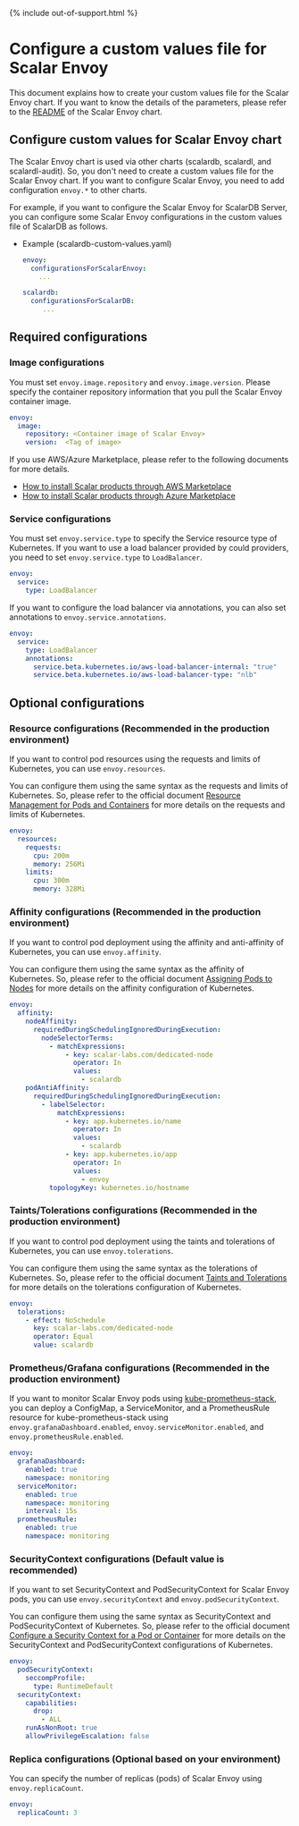 {% include out-of-support.html %}

# Configure a custom values file for Scalar Envoy

This document explains how to create your custom values file for the Scalar Envoy chart. If you want to know the details of the parameters, please refer to the [README](https://github.com/scalar-labs/helm-charts/blob/main/charts/envoy/README.md) of the Scalar Envoy chart.

## Configure custom values for Scalar Envoy chart

The Scalar Envoy chart is used via other charts (scalardb, scalardl, and scalardl-audit). So, you don't need to create a custom values file for the Scalar Envoy chart. If you want to configure Scalar Envoy, you need to add configuration `envoy.*` to other charts.

For example, if you want to configure the Scalar Envoy for ScalarDB Server, you can configure some Scalar Envoy configurations in the custom values file of ScalarDB as follows.

* Example (scalardb-custom-values.yaml)
  ```yaml
  envoy:
    configurationsForScalarEnvoy: 
      ...
  
  scalardb:
    configurationsForScalarDB: 
       ...
  ```

## Required configurations

### Image configurations

You must set `envoy.image.repository` and `envoy.image.version`. Please specify the container repository information that you pull the Scalar Envoy container image.

```yaml
envoy:
  image:
    repository: <Container image of Scalar Envoy>
    version:  <Tag of image>
```

If you use AWS/Azure Marketplace, please refer to the following documents for more details.

* [How to install Scalar products through AWS Marketplace](https://github.com/scalar-labs/scalar-kubernetes/blob/master/docs/AwsMarketplaceGuide.md)
* [How to install Scalar products through Azure Marketplace](https://github.com/scalar-labs/scalar-kubernetes/blob/master/docs/AzureMarketplaceGuide.md)

### Service configurations

You must set `envoy.service.type` to specify the Service resource type of Kubernetes. If you want to use a load balancer provided by could providers, you need to set `envoy.service.type` to `LoadBalancer`.

```yaml
envoy:
  service:
    type: LoadBalancer
```

If you want to configure the load balancer via annotations, you can also set annotations to `envoy.service.annotations`.

```yaml
envoy:
  service:
    type: LoadBalancer
    annotations:
      service.beta.kubernetes.io/aws-load-balancer-internal: "true"
      service.beta.kubernetes.io/aws-load-balancer-type: "nlb"
```

## Optional configurations

### Resource configurations (Recommended in the production environment)

If you want to control pod resources using the requests and limits of Kubernetes, you can use `envoy.resources`.

You can configure them using the same syntax as the requests and limits of Kubernetes. So, please refer to the official document [Resource Management for Pods and Containers](https://kubernetes.io/docs/concepts/configuration/manage-resources-containers/) for more details on the requests and limits of Kubernetes.

```yaml
envoy:
  resources:
    requests:
      cpu: 200m
      memory: 256Mi
    limits:
      cpu: 300m
      memory: 328Mi
```

### Affinity configurations (Recommended in the production environment)

If you want to control pod deployment using the affinity and anti-affinity of Kubernetes, you can use `envoy.affinity`.

You can configure them using the same syntax as the affinity of Kubernetes. So, please refer to the official document [Assigning Pods to Nodes](https://kubernetes.io/docs/concepts/scheduling-eviction/assign-pod-node/) for more details on the affinity configuration of Kubernetes.

```yaml
envoy:
  affinity:
    nodeAffinity:
      requiredDuringSchedulingIgnoredDuringExecution:
        nodeSelectorTerms:
          - matchExpressions:
              - key: scalar-labs.com/dedicated-node
                operator: In
                values:
                  - scalardb
    podAntiAffinity:
      requiredDuringSchedulingIgnoredDuringExecution:
        - labelSelector:
            matchExpressions:
              - key: app.kubernetes.io/name
                operator: In
                values:
                  - scalardb
              - key: app.kubernetes.io/app
                operator: In
                values:
                  - envoy
          topologyKey: kubernetes.io/hostname
```

### Taints/Tolerations configurations (Recommended in the production environment)

If you want to control pod deployment using the taints and tolerations of Kubernetes, you can use `envoy.tolerations`.

You can configure them using the same syntax as the tolerations of Kubernetes. So, please refer to the official document [Taints and Tolerations](https://kubernetes.io/docs/concepts/scheduling-eviction/taint-and-toleration/) for more details on the tolerations configuration of Kubernetes.

```yaml
envoy:
  tolerations:
    - effect: NoSchedule
      key: scalar-labs.com/dedicated-node
      operator: Equal
      value: scalardb
```

### Prometheus/Grafana configurations (Recommended in the production environment)

If you want to monitor Scalar Envoy pods using [kube-prometheus-stack](https://github.com/prometheus-community/helm-charts/tree/main/charts/kube-prometheus-stack), you can deploy a ConfigMap, a ServiceMonitor, and a PrometheusRule resource for kube-prometheus-stack using `envoy.grafanaDashboard.enabled`, `envoy.serviceMonitor.enabled`, and `envoy.prometheusRule.enabled`.

```yaml
envoy:
  grafanaDashboard:
    enabled: true
    namespace: monitoring
  serviceMonitor:
    enabled: true
    namespace: monitoring
    interval: 15s
  prometheusRule:
    enabled: true
    namespace: monitoring
```

### SecurityContext configurations (Default value is recommended)

If you want to set SecurityContext and PodSecurityContext for Scalar Envoy pods, you can use `envoy.securityContext` and `envoy.podSecurityContext`.

You can configure them using the same syntax as SecurityContext and PodSecurityContext of Kubernetes. So, please refer to the official document [Configure a Security Context for a Pod or Container](https://kubernetes.io/docs/tasks/configure-pod-container/security-context/) for more details on the SecurityContext and PodSecurityContext configurations of Kubernetes.

```yaml
envoy:
  podSecurityContext:
    seccompProfile:
      type: RuntimeDefault
  securityContext:
    capabilities:
      drop:
        - ALL
    runAsNonRoot: true
    allowPrivilegeEscalation: false
```

### Replica configurations (Optional based on your environment)

You can specify the number of replicas (pods) of Scalar Envoy using `envoy.replicaCount`.

```yaml
envoy:
  replicaCount: 3
```

